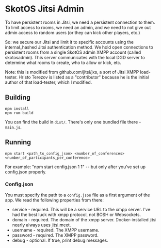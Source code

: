 # SkotOS Jitsi Admin

To have persistent rooms in Jitsi, we need a persistent connection to them. To limit access to rooms, we need an admin, and we need to not give out admin access to random users (or they can kick other players, etc.)

So: we secure our Jitsi and limit it to specific accounts using the internal_hashed Jitsi authentication method. We hold open connections to persistent rooms from a single SkotOS admin XMPP account (called skotosadmin). This server communicates with the local DGD server to determine what rooms to create, who to allow or kick, etc.

Note: this is modified from github.com/jitsi/jxs, a sort of Jitsi XMPP load-tester. Hristo Terezov is listed as a "contributor" because he is the initial author of that load-tester, which I modified.

## Building
```
npm install
npm run build
```

You can find the build in `dist/`. There's only one bundled file there - `main.js`.

## Running

```
npm start <path_to_config_json> <number_of_conferences> <number_of_participants_per_conference>
```

For example: "npm start config.json 1 1" -- but only after you've set up config.json properly.

### Config.json

You must specify the path to a `config.json` file as a first argument of the app. We read the following properties from there:
 - service - required. This will be a service URL to the xmpp server. I've had the best luck with xmpp protocol, not BOSH or Websockets.
 - domain - required. The domain of the xmpp server. Docker-installed jitsi nearly always uses jitsi.meet.
 - username - required. The XMPP username.
 - password - required. The XMPP password.
 - debug - optional. If true, print debug messages.
